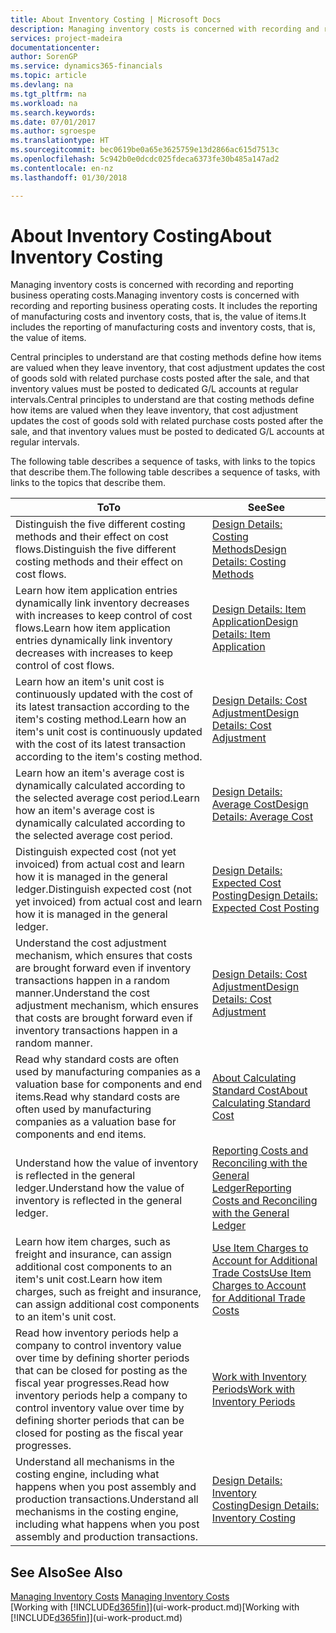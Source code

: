 ```yaml
---
title: About Inventory Costing | Microsoft Docs
description: Managing inventory costs is concerned with recording and reporting business operating costs. It includes the reporting of manufacturing costs and inventory costs, that is, the value of items.
services: project-madeira
documentationcenter: 
author: SorenGP
ms.service: dynamics365-financials
ms.topic: article
ms.devlang: na
ms.tgt_pltfrm: na
ms.workload: na
ms.search.keywords: 
ms.date: 07/01/2017
ms.author: sgroespe
ms.translationtype: HT
ms.sourcegitcommit: bec0619be0a65e3625759e13d2866ac615d7513c
ms.openlocfilehash: 5c942b0e0dcdc025fdeca6373fe30b485a147ad2
ms.contentlocale: en-nz
ms.lasthandoff: 01/30/2018

---
```

# <a name="about-inventory-costing"></a><span data-ttu-id="54cc2-104">About Inventory Costing</span><span class="sxs-lookup"><span data-stu-id="54cc2-104">About Inventory Costing</span></span>
<span data-ttu-id="54cc2-105">Managing inventory costs is concerned with recording and reporting business operating costs.</span><span class="sxs-lookup"><span data-stu-id="54cc2-105">Managing inventory costs is concerned with recording and reporting business operating costs.</span></span> <span data-ttu-id="54cc2-106">It includes the reporting of manufacturing costs and inventory costs, that is, the value of items.</span><span class="sxs-lookup"><span data-stu-id="54cc2-106">It includes the reporting of manufacturing costs and inventory costs, that is, the value of items.</span></span>  

 <span data-ttu-id="54cc2-107">Central principles to understand are that costing methods define how items are valued when they leave inventory, that cost adjustment updates the cost of goods sold with related purchase costs posted after the sale, and that inventory values must be posted to dedicated G/L accounts at regular intervals.</span><span class="sxs-lookup"><span data-stu-id="54cc2-107">Central principles to understand are that costing methods define how items are valued when they leave inventory, that cost adjustment updates the cost of goods sold with related purchase costs posted after the sale, and that inventory values must be posted to dedicated G/L accounts at regular intervals.</span></span>  

 <span data-ttu-id="54cc2-108">The following table describes a sequence of tasks, with links to the topics that describe them.</span><span class="sxs-lookup"><span data-stu-id="54cc2-108">The following table describes a sequence of tasks, with links to the topics that describe them.</span></span>   

|<span data-ttu-id="54cc2-109">**To**</span><span class="sxs-lookup"><span data-stu-id="54cc2-109">**To**</span></span>|<span data-ttu-id="54cc2-110">**See**</span><span class="sxs-lookup"><span data-stu-id="54cc2-110">**See**</span></span>|  
|------------|-------------|  
|<span data-ttu-id="54cc2-111">Distinguish the five different costing methods and their effect on cost flows.</span><span class="sxs-lookup"><span data-stu-id="54cc2-111">Distinguish the five different costing methods and their effect on cost flows.</span></span>|[<span data-ttu-id="54cc2-112">Design Details: Costing Methods</span><span class="sxs-lookup"><span data-stu-id="54cc2-112">Design Details: Costing Methods</span></span>](design-details-costing-methods.md)|  
|<span data-ttu-id="54cc2-113">Learn how item application entries dynamically link inventory decreases with increases to keep control of cost flows.</span><span class="sxs-lookup"><span data-stu-id="54cc2-113">Learn how item application entries dynamically link inventory decreases with increases to keep control of cost flows.</span></span>|[<span data-ttu-id="54cc2-114">Design Details: Item Application</span><span class="sxs-lookup"><span data-stu-id="54cc2-114">Design Details: Item Application</span></span>](design-details-item-application.md)|  
|<span data-ttu-id="54cc2-115">Learn how an item's unit cost is continuously updated with the cost of its latest transaction according to the item's costing method.</span><span class="sxs-lookup"><span data-stu-id="54cc2-115">Learn how an item's unit cost is continuously updated with the cost of its latest transaction according to the item's costing method.</span></span>|[<span data-ttu-id="54cc2-116">Design Details: Cost Adjustment</span><span class="sxs-lookup"><span data-stu-id="54cc2-116">Design Details: Cost Adjustment</span></span>](design-details-cost-adjustment.md)|  
|<span data-ttu-id="54cc2-117">Learn how an item's average cost is dynamically calculated according to the selected average cost period.</span><span class="sxs-lookup"><span data-stu-id="54cc2-117">Learn how an item's average cost is dynamically calculated according to the selected average cost period.</span></span>|[<span data-ttu-id="54cc2-118">Design Details: Average Cost</span><span class="sxs-lookup"><span data-stu-id="54cc2-118">Design Details: Average Cost</span></span>](design-details-average-cost.md)|  
|<span data-ttu-id="54cc2-119">Distinguish expected cost (not yet invoiced) from actual cost and learn how it is managed in the general ledger.</span><span class="sxs-lookup"><span data-stu-id="54cc2-119">Distinguish expected cost (not yet invoiced) from actual cost and learn how it is managed in the general ledger.</span></span>|[<span data-ttu-id="54cc2-120">Design Details: Expected Cost Posting</span><span class="sxs-lookup"><span data-stu-id="54cc2-120">Design Details: Expected Cost Posting</span></span>](design-details-expected-cost-posting.md)|  
|<span data-ttu-id="54cc2-121">Understand the cost adjustment mechanism, which ensures that costs are brought forward even if inventory transactions happen in a random manner.</span><span class="sxs-lookup"><span data-stu-id="54cc2-121">Understand the cost adjustment mechanism, which ensures that costs are brought forward even if inventory transactions happen in a random manner.</span></span>|[<span data-ttu-id="54cc2-122">Design Details: Cost Adjustment</span><span class="sxs-lookup"><span data-stu-id="54cc2-122">Design Details: Cost Adjustment</span></span>](design-details-cost-adjustment.md)|  
|<span data-ttu-id="54cc2-123">Read why standard costs are often used by manufacturing companies as a valuation base for components and end items.</span><span class="sxs-lookup"><span data-stu-id="54cc2-123">Read why standard costs are often used by manufacturing companies as a valuation base for components and end items.</span></span>|[<span data-ttu-id="54cc2-124">About Calculating Standard Cost</span><span class="sxs-lookup"><span data-stu-id="54cc2-124">About Calculating Standard Cost</span></span>](finance-about-calculating-standard-cost.md)|  
|<span data-ttu-id="54cc2-125">Understand how the value of inventory is reflected in the general ledger.</span><span class="sxs-lookup"><span data-stu-id="54cc2-125">Understand how the value of inventory is reflected in the general ledger.</span></span>|[<span data-ttu-id="54cc2-126">Reporting Costs and Reconciling with the General Ledger</span><span class="sxs-lookup"><span data-stu-id="54cc2-126">Reporting Costs and Reconciling with the General Ledger</span></span>](finance-report-costs-and-reconcile-with-the-general-ledger.md)|  
|<span data-ttu-id="54cc2-127">Learn how item charges, such as freight and insurance, can assign additional cost components to an item's unit cost.</span><span class="sxs-lookup"><span data-stu-id="54cc2-127">Learn how item charges, such as freight and insurance, can assign additional cost components to an item's unit cost.</span></span>|[<span data-ttu-id="54cc2-128">Use Item Charges to Account for Additional Trade Costs</span><span class="sxs-lookup"><span data-stu-id="54cc2-128">Use Item Charges to Account for Additional Trade Costs</span></span>](payables-how-assign-item-charges.md)|  
|<span data-ttu-id="54cc2-129">Read how inventory periods help a company to control inventory value over time by defining shorter periods that can be closed for posting as the fiscal year progresses.</span><span class="sxs-lookup"><span data-stu-id="54cc2-129">Read how inventory periods help a company to control inventory value over time by defining shorter periods that can be closed for posting as the fiscal year progresses.</span></span>|[<span data-ttu-id="54cc2-130">Work with Inventory Periods</span><span class="sxs-lookup"><span data-stu-id="54cc2-130">Work with Inventory Periods</span></span>](finance-how-to-work-with-inventory-periods.md)|  
|<span data-ttu-id="54cc2-131">Understand all mechanisms in the costing engine, including what happens when you post assembly and production transactions.</span><span class="sxs-lookup"><span data-stu-id="54cc2-131">Understand all mechanisms in the costing engine, including what happens when you post assembly and production transactions.</span></span>|[<span data-ttu-id="54cc2-132">Design Details: Inventory Costing</span><span class="sxs-lookup"><span data-stu-id="54cc2-132">Design Details: Inventory Costing</span></span>](design-details-inventory-costing.md)|

## <a name="see-also"></a><span data-ttu-id="54cc2-133">See Also</span><span class="sxs-lookup"><span data-stu-id="54cc2-133">See Also</span></span>
<span data-ttu-id="54cc2-134">[Managing Inventory Costs](finance-manage-inventory-costs.md)  </span><span class="sxs-lookup"><span data-stu-id="54cc2-134">[Managing Inventory Costs](finance-manage-inventory-costs.md)  </span></span>  
<span data-ttu-id="54cc2-135">[Working with [!INCLUDE[d365fin](includes/d365fin_md.md)]](ui-work-product.md)</span><span class="sxs-lookup"><span data-stu-id="54cc2-135">[Working with [!INCLUDE[d365fin](includes/d365fin_md.md)]](ui-work-product.md)</span></span>

